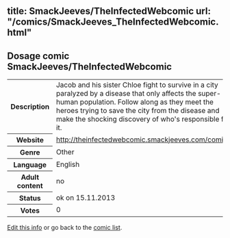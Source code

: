 title: SmackJeeves/TheInfectedWebcomic
url: "/comics/SmackJeeves_TheInfectedWebcomic.html"
---
Dosage comic SmackJeeves/TheInfectedWebcomic
-----------------------------------------

<p id="msg"></p>
<script type="text/javascript">
if (window.location.search === '?edit_info_mail=sent_ok') {
  var elem = document.getElementById("msg");
  elem.innerHTML = 'Edited information sucessfully sent for review, which is usually done daily. Thanks!';
  elem.className = 'ok';
}
</script>
<table class="comicinfo">
<tr>
<th>Description</th><td>Jacob and his sister Chloe fight to survive in a city paralyzed by a disease that only affects the super-human population. Follow along as they meet the heroes trying to save the city from the disease and make the shocking discovery of who's responsible for it.</td>
</tr>
<tr>
<th>Website</th><td><a href="http://theinfectedwebcomic.smackjeeves.com/comics/">http://theinfectedwebcomic.smackjeeves.com/comics/</a></td>
</tr>
<tr>
<th>Genre</th><td>Other</td>
</tr>
<tr>
<th>Language</th><td>English</td>
</tr>
<tr>
<th>Adult content</th><td>no</td>
</tr>
<tr>
<th>Status</th><td>ok on 15.11.2013</td>
</tr>
<tr>
<th>Votes</th><td>0</td>
</tr>
</table>

[Edit this info](SmackJeeves_TheInfectedWebcomic_edit.html) or go back to the [comic list](../comic-index.html).
